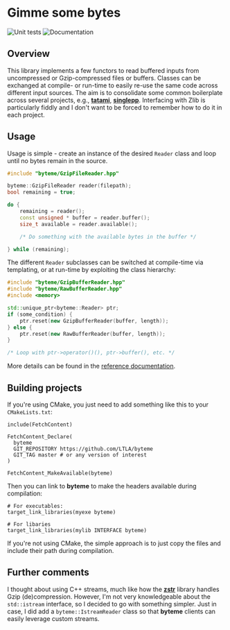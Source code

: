 # Gimme some bytes 

![Unit tests](https://github.com/LTLA/byteme/actions/workflows/run-tests.yaml/badge.svg)
![Documentation](https://github.com/LTLA/byteme/actions/workflows/doxygenate.yaml/badge.svg)

## Overview

This library implements a few functors to read buffered inputs from uncompressed or Gzip-compressed files or buffers.
Classes can be exchanged at compile- or run-time to easily re-use the same code across different input sources.
The aim is to consolidate some common boilerplate across several projects, e.g., [**tatami**](https://github.com/LTLA/tatami), [**singlepp**](https://github.com/LTLA/singlepp).
Interfacing with Zlib is particularly fiddly and I don't want to be forced to remember how to do it in each project.

## Usage

Usage is simple - create an instance of the desired `Reader` class and loop until no bytes remain in the source.

```cpp
#include "byteme/GzipFileReader.hpp"

byteme::GzipFileReader reader(filepath); 
bool remaining = true;

do {
    remaining = reader();
    const unsigned * buffer = reader.buffer();
    size_t available = reader.available();

    /* Do something with the available bytes in the buffer */

} while (remaining);
```

The different `Reader` subclasses can be switched at compile-time via templating, or at run-time by exploiting the class hierarchy:

```cpp
#include "byteme/GzipBufferReader.hpp"
#include "byteme/RawBufferReader.hpp"
#include <memory>

std::unique_ptr<byteme::Reader> ptr;
if (some_condition) {
    ptr.reset(new GzipBufferReader(buffer, length));
} else {
    ptr.reset(new RawBufferReader(buffer, length));
}

/* Loop with ptr->operator()(), ptr->buffer(), etc. */
```

More details can be found in the [reference documentation](https://LTLA.github.io/byteme).

## Building projects

If you're using CMake, you just need to add something like this to your `CMakeLists.txt`:

```
include(FetchContent)

FetchContent_Declare(
  byteme 
  GIT_REPOSITORY https://github.com/LTLA/byteme
  GIT_TAG master # or any version of interest
)

FetchContent_MakeAvailable(byteme)
```

Then you can link to **byteme** to make the headers available during compilation:

```
# For executables:
target_link_libraries(myexe byteme)

# For libaries
target_link_libraries(mylib INTERFACE byteme)
```

If you're not using CMake, the simple approach is to just copy the files and include their path during compilation.

## Further comments

I thought about using C++ streams, much like how the [**zstr**](https://github.com/mateidavid/zstr) library handles Gzip (de)compression.
However, I'm not very knowledgeable about the `std::istream` interface, so I decided to go with something simpler.
Just in case, I did add a `byteme::IstreamReader` class so that **byteme** clients can easily leverage custom streams. 
